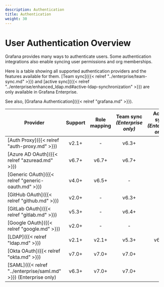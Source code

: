 ```yaml
---
description: Authentication
title: Authentication
weight: 30
---
```


# User Authentication Overview

Grafana provides many ways to authenticate users. Some authentication integrations also enable syncing user permissions and org memberships.

Here is a table showing all supported authentication providers and the features available for them. [Team sync]({{< relref "../enterprise/team-sync.md" >}}) and [active sync]({{< relref "../enterprise/enhanced_ldap.md#active-ldap-synchronization" >}}) are only available in Grafana Enterprise.

See also, [Grafana Authentication]({{< relref "grafana.md" >}}).

| Provider                                                         | Support | Role mapping | Team sync<br> _(Enterprise only)_ | Active sync<br> _(Enterprise only)_ |
| ---------------------------------------------------------------- | :-----: | :----------: | :-------------------------------: | :---------------------------------: |
| [Auth Proxy]({{< relref "auth-proxy.md" >}})                     |  v2.1+  |      -       |               v6.3+               |                  -                  |
| [Azure AD OAuth]({{< relref "azuread.md" >}})                    |  v6.7+  |    v6.7+     |               v6.7+               |                  -                  |
| [Generic OAuth]({{< relref "generic-oauth.md" >}})               |  v4.0+  |    v6.5+     |                 -                 |                  -                  |
| [GitHub OAuth]({{< relref "github.md" >}})                       |  v2.0+  |      -       |               v6.3+               |                  -                  |
| [GitLab OAuth]({{< relref "gitlab.md" >}})                       |  v5.3+  |      -       |               v6.4+               |                  -                  |
| [Google OAuth]({{< relref "google.md" >}})                       |  v2.0+  |      -       |                 -                 |                  -                  |
| [LDAP]({{< relref "ldap.md" >}})                                 |  v2.1+  |    v2.1+     |               v5.3+               |                v6.3+                |
| [Okta OAuth]({{< relref "okta.md" >}})                           |  v7.0+  |    v7.0+     |               v7.0+               |                  -                  |
| [SAML]({{< relref "../enterprise/saml.md" >}}) (Enterprise only) |  v6.3+  |    v7.0+     |               v7.0+               |                  -                  |
